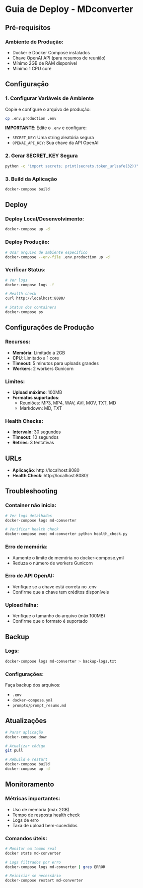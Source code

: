 # Guia de Deploy - MDconverter

## Pré-requisitos

### Ambiente de Produção:
- Docker e Docker Compose instalados
- Chave OpenAI API (para resumos de reunião)
- Mínimo 2GB de RAM disponível
- Mínimo 1 CPU core

## Configuração

### 1. Configurar Variáveis de Ambiente

Copie e configure o arquivo de produção:
```bash
cp .env.production .env
```

**IMPORTANTE**: Edite o `.env` e configure:
- `SECRET_KEY`: Uma string aleatória segura
- `OPENAI_API_KEY`: Sua chave da API OpenAI

### 2. Gerar SECRET_KEY Segura

```bash
python -c "import secrets; print(secrets.token_urlsafe(32))"
```

### 3. Build da Aplicação

```bash
docker-compose build
```

## Deploy

### Deploy Local/Desenvolvimento:
```bash
docker-compose up -d
```

### Deploy Produção:
```bash
# Usar arquivo de ambiente específico
docker-compose --env-file .env.production up -d
```

### Verificar Status:
```bash
# Ver logs
docker-compose logs -f

# Health check
curl http://localhost:8080/

# Status dos containers
docker-compose ps
```

## Configurações de Produção

### Recursos:
- **Memória**: Limitado a 2GB
- **CPU**: Limitado a 1 core
- **Timeout**: 5 minutos para uploads grandes
- **Workers**: 2 workers Gunicorn

### Limites:
- **Upload máximo**: 100MB
- **Formatos suportados**:
  - Reuniões: MP3, MP4, WAV, AVI, MOV, TXT, MD
  - Markdown: MD, TXT

### Health Checks:
- **Intervalo**: 30 segundos
- **Timeout**: 10 segundos
- **Retries**: 3 tentativas

## URLs

- **Aplicação**: http://localhost:8080
- **Health Check**: http://localhost:8080/

## Troubleshooting

### Container não inicia:
```bash
# Ver logs detalhados
docker-compose logs md-converter

# Verificar health check
docker-compose exec md-converter python health_check.py
```

### Erro de memória:
- Aumente o limite de memória no docker-compose.yml
- Reduza o número de workers Gunicorn

### Erro de API OpenAI:
- Verifique se a chave está correta no .env
- Confirme que a chave tem créditos disponíveis

### Upload falha:
- Verifique o tamanho do arquivo (máx 100MB)
- Confirme que o formato é suportado

## Backup

### Logs:
```bash
docker-compose logs md-converter > backup-logs.txt
```

### Configurações:
Faça backup dos arquivos:
- `.env`
- `docker-compose.yml`
- `prompts/prompt_resumo.md`

## Atualizações

```bash
# Parar aplicação
docker-compose down

# Atualizar código
git pull

# Rebuild e restart
docker-compose build
docker-compose up -d
```

## Monitoramento

### Métricas importantes:
- Uso de memória (máx 2GB)
- Tempo de resposta health check
- Logs de erro
- Taxa de upload bem-sucedidos

### Comandos úteis:
```bash
# Monitor em tempo real
docker stats md-converter

# Logs filtrados por erro
docker-compose logs md-converter | grep ERROR

# Reiniciar se necessário
docker-compose restart md-converter
```